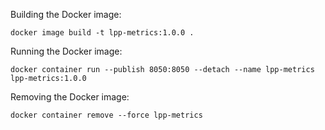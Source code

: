 Building the Docker image: 

`docker image build -t lpp-metrics:1.0.0 .`

Running the Docker image:

`docker container run --publish 8050:8050 --detach --name lpp-metrics lpp-metrics:1.0.0`

Removing the Docker image:

`docker container remove --force lpp-metrics`